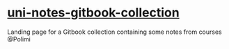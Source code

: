 # [uni-notes-gitbook-collection](https://francesco-plt.gitbook.io/course-notes/)
Landing page for a Gitbook collection containing some notes from courses @Polimi 
